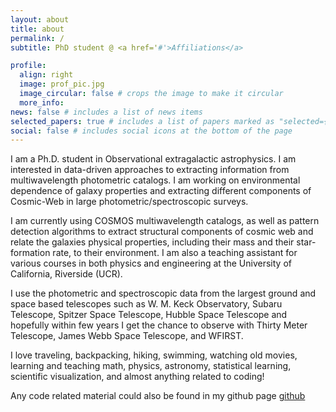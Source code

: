 ```yaml
---
layout: about
title: about
permalink: /
subtitle: PhD student @ <a href='#'>Affiliations</a>

profile:
  align: right
  image: prof_pic.jpg
  image_circular: false # crops the image to make it circular
  more_info: 
news: false # includes a list of news items
selected_papers: true # includes a list of papers marked as "selected={true}"
social: false # includes social icons at the bottom of the page
---
```

I am a Ph.D. student in Observational extragalactic astrophysics. I am interested in data-driven approaches to extracting information from multiwavelength photometric catalogs. I am working on environmental dependence of galaxy properties and extracting different components of Cosmic-Web in large photometric/spectroscopic surveys.

I am currently using COSMOS multiwavelength catalogs, as well as pattern detection algorithms to extract structural components of cosmic web and relate the galaxies physical properties, including their mass and their star-formation rate, to their environment. I am also a teaching assistant for various courses in both physics and engineering at the University of California, Riverside (UCR). 

I use the photometric and spectroscopic data from the largest ground and space based telescopes such as W. M. Keck Observatory, Subaru Telescope, Spitzer Space Telescope, Hubble Space Telescope and hopefully within few years I get the chance to observe with Thirty Meter Telescope, James Webb Space Telescope, and WFIRST.

I love traveling, backpacking, hiking, swimming, watching old movies, learning and teaching math, physics, astronomy, statistical learning, scientific visualization, and almost anything related to coding!

Any code related material could also be found in my github page [github](https://github.com/sinataamoli)